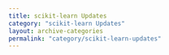 ```yaml
---
title: scikit-learn Updates
category: "scikit-learn Updates"
layout: archive-categories
permalink: "category/scikit-learn-updates"
---
```


